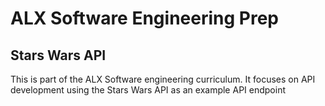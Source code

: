 # ALX Software Engineering Prep
## Stars Wars API
This is part of the ALX Software engineering curriculum.
It focuses on API development using the Stars Wars API as an example API endpoint
